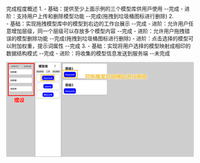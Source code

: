 完成程度概述
1. 
    - 基础：提供⾄少上⾯⽰例的三个模型库供⽤⼾使⽤ --完成
    - 进阶：支持用户上传和删除模型功能 --完成(拖拽到垃圾桶图标进行删除)
2.  
    - 基础：实现拖拽模型库中的模型到右边的工作台展示 --完成
    - 进阶：允许用户任意增加层级，同一个层级可以存放多个模型内容 --完成
    - 进阶：允许用户拖拽错误的模型删除功能 --完成(拖拽到垃圾桶图标进行删除)
    - 进阶：点击选择的模型可以附加权重，提示词属性 --完成
3. 
    - 基础：实现将用户选择的模型映射成相印的数据结构模式 --完成
    - 进阶：将收集的模型信息发送到服务端 --未完成

![alt text](image-1.png)